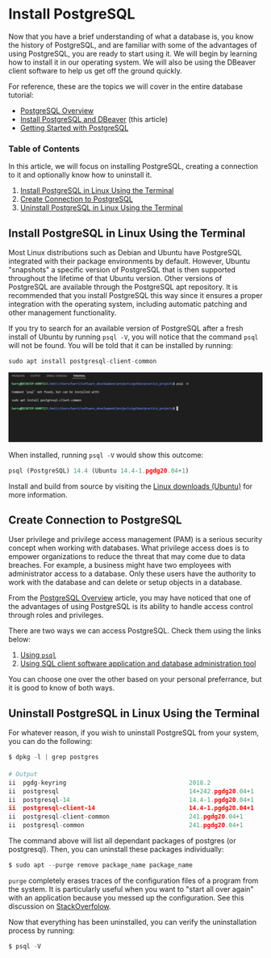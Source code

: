# Install PostgreSQL

Now that you have a brief understanding of what a database is, you know the history of PostgreSQL, and are familiar with some of the advantages of using PostgreSQL, you are ready to start using it. We will begin by learning how to install it in our operating system. We will also be using the DBeaver client software to help us get off the ground quickly.

For reference, these are the topics we will cover in the entire database tutorial:

- [PostgreSQL Overview](postgresql.md)
- [Install PostgreSQL and DBeaver](install_postgresql_and_dbeaver.md) (this article)
- [Getting Started with PostgreSQL](getting_started_with_postgresql.md)

### Table of Contents

In this article, we will focus on installing PostgreSQL, creating a connection to it and optionally know how to uninstall it.

1. [Install PostgreSQL in Linux Using the Terminal](#install-postgresql-in-linux-using-the-terminal)
2. [Create Connection to PostgreSQL](#create-connection-to-postgresql)
3. [Uninstall PostgreSQL in Linux Using the Terminal](#uninstall-postgresql-in-linux-using-the-terminal)


## Install PostgreSQL in Linux Using the Terminal

Most Linux distributions such as Debian and Ubuntu have PostgreSQL integrated with their package environments by default. However, Ubuntu "snapshots" a specific version of PostgreSQL that is then supported throughout the lifetime of that Ubuntu version. Other versions of PostgreSQL are available through the PostgreSQL apt repository. It is recommended that you install PostgreSQL this way since it ensures a proper integration with the operating system, including automatic patching and other management functionality.

If you try to search for an available version of PostgreSQL after a fresh install of Ubuntu by running `psql -V`, you will notice that the command `psql` will not be found. You will be told that it can be installed by running:

```python
sudo apt install postgresql-client-common
```

![No postresql](/images/databases/postgresql/no_postgresql.png)

When installed, running `psql -V` would show this outcome:

```python
psql (PostgreSQL) 14.4 (Ubuntu 14.4-1.pgdg20.04+1)
```

Install and build from source by visiting the [Linux downloads (Ubuntu)](https://www.postgresql.org/download/linux/ubuntu/) for more information.


## Create Connection to PostgreSQL

User privilege and privilege access management (PAM) is a serious security concept when working with databases. What privilege access does is to empower organizations to reduce the threat that may come due to data breaches. For example, a business might have two employees with administrator access to a database. Only these users have the authority to work with the database and can delete or setup objects in a database.

From the [PostgreSQL Overview](postgresql.md) article, you may have noticed that one of the advantages of using PostgreSQL is its ability to handle access control through roles and privileges. 

There are two ways we can access PostgreSQL. Check them using the links below:

1. [Using `psql`](/databases/access_postgresql/psql.md)
2. [Using SQL client software application and database administration tool](/databases/access_postgresql/dbeaver.md)

You can choose one over the other based on your personal preferrance, but it is good to know of both ways.


## Uninstall PostgreSQL in Linux Using the Terminal

For whatever reason, if you wish to uninstall PostgreSQL from your system, you can do the following:

```python
$ dpkg -l | grep postgres

# Output
ii  pgdg-keyring                                  2018.2                               all          keyring for apt.postgresql.org
ii  postgresql                                    14+242.pgdg20.04+1                   all          object-relational SQL database (supported version)
ii  postgresql-14                                 14.4-1.pgdg20.04+1                   amd64        The World's Most Advanced Open Source Relational Database
ii  postgresql-client-14                          14.4-1.pgdg20.04+1                   amd64        front-end programs for PostgreSQL 14
ii  postgresql-client-common                      241.pgdg20.04+1                      all          manager for multiple PostgreSQL client versions
ii  postgresql-common                             241.pgdg20.04+1                      all          PostgreSQL database-cluster manager
```

The command above will list all dependant packages of postgres (or postgresql). Then, you can uninstall these packages individually:

```python
$ sudo apt --purge remove package_name package_name
```

`purge` completely erases traces of the configuration files of a program from the system. It is particularly useful when you want to "start all over again" with an application because you messed up the configuration. See this discussion on [StackOverfolow](https://askubuntu.com/a/187891/789542).

Now that everything has been uninstalled, you can verify the uninstallation process by running:

```python
$ psql -V
```
